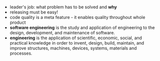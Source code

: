 * leader's job: what problem has to be solved and **why**
* releasing must be easy!
* code quality is a meta feature - it enables quality throughout whole product
* **software engineering** is the study and application of engineering to the design, development, and maintenance of software.
* **engineering** is the application of scientific, economic, social, and practical knowledge in order to invent, design, build, maintain, and improve structures, machines, devices, systems, materials and processes.
